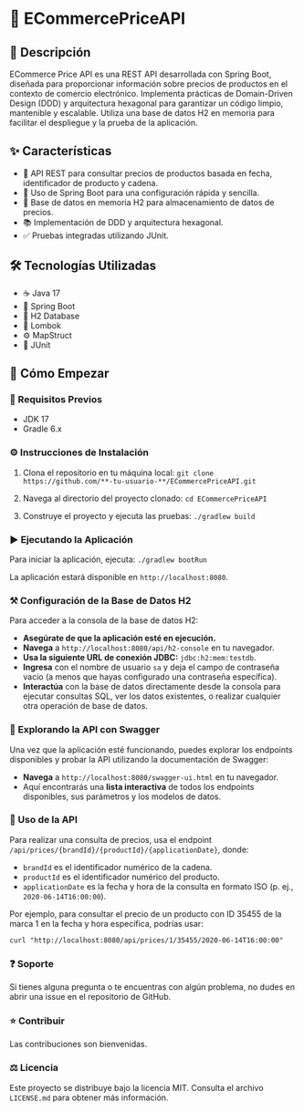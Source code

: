 # :shopping_cart: ECommercePriceAPI

## :page_with_curl: Descripción

ECommerce Price API es una REST API desarrollada con Spring Boot, diseñada para proporcionar información sobre precios de productos en el contexto de comercio electrónico. Implementa prácticas de Domain-Driven Design (DDD) y arquitectura hexagonal para garantizar un código limpio, mantenible y escalable. Utiliza una base de datos H2 en memoria para facilitar el despliegue y la prueba de la aplicación.

## :sparkles: Características

- :money_with_wings: API REST para consultar precios de productos basada en fecha, identificador de producto y cadena.
- :rocket: Uso de Spring Boot para una configuración rápida y sencilla.
- :floppy_disk: Base de datos en memoria H2 para almacenamiento de datos de precios.
- :books: Implementación de DDD y arquitectura hexagonal.
- :white_check_mark: Pruebas integradas utilizando JUnit.

## :hammer_and_wrench: Tecnologías Utilizadas

- :coffee: Java 17
- :leaves: Spring Boot
- :floppy_disk: H2 Database
- :wrench: Lombok
- :gear: MapStruct
- :test_tube: JUnit

## :runner: Cómo Empezar

### :pushpin: Requisitos Previos

- JDK 17
- Gradle 6.x

### :gear: Instrucciones de Instalación

1. Clona el repositorio en tu máquina local:
`git clone https://github.com/**-tu-usuario-**/ECommercePriceAPI.git`


2. Navega al directorio del proyecto clonado:
`cd ECommercePriceAPI`


3. Construye el proyecto y ejecuta las pruebas:
`./gradlew build`


### :arrow_forward: Ejecutando la Aplicación

Para iniciar la aplicación, ejecuta:
`./gradlew bootRun`


La aplicación estará disponible en `http://localhost:8080`.


### :hammer_and_pick: Configuración de la Base de Datos H2

Para acceder a la consola de la base de datos H2:

- **Asegúrate de que la aplicación esté en ejecución.**
- **Navega** a `http://localhost:8080/api/h2-console` en tu navegador.
- **Usa la siguiente URL de conexión JDBC:** `jdbc:h2:mem:testdb`.
- **Ingresa** con el nombre de usuario `sa` y deja el campo de contraseña vacío (a menos que hayas configurado una contraseña específica).
- **Interactúa** con la base de datos directamente desde la consola para ejecutar consultas SQL, ver los datos existentes, o realizar cualquier otra operación de base de datos.

### :mag_right: Explorando la API con Swagger

Una vez que la aplicación esté funcionando, puedes explorar los endpoints disponibles y probar la API utilizando la documentación de Swagger:

- **Navega** a `http://localhost:8080/swagger-ui.html` en tu navegador.
- Aquí encontrarás una **lista interactiva** de todos los endpoints disponibles, sus parámetros y los modelos de datos.

### :rocket: Uso de la API

Para realizar una consulta de precios, usa el endpoint `/api/prices/{brandId}/{productId}/{applicationDate}`, donde:

- `brandId` es el identificador numérico de la cadena.
- `productId` es el identificador numérico del producto.
- `applicationDate` es la fecha y hora de la consulta en formato ISO (p. ej., `2020-06-14T16:00:00`).

Por ejemplo, para consultar el precio de un producto con ID 35455 de la marca 1 en la fecha y hora específica, podrías usar:

```console
curl "http://localhost:8080/api/prices/1/35455/2020-06-14T16:00:00"
```

### ❓ Soporte

Si tienes alguna pregunta o te encuentras con algún problema, no dudes en abrir una issue en el repositorio de GitHub.
### ⭐ Contribuir

Las contribuciones son bienvenidas. 

### ⚖ Licencia

Este proyecto se distribuye bajo la licencia MIT. Consulta el archivo `LICENSE.md` para obtener más información.


